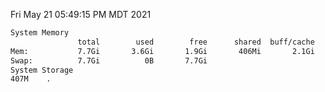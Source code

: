 Fri May 21 05:49:15 PM MDT 2021
```bash
System Memory
               total        used        free      shared  buff/cache   available
Mem:           7.7Gi       3.6Gi       1.9Gi       406Mi       2.1Gi       3.3Gi
Swap:          7.7Gi          0B       7.7Gi
System Storage
407M	.
```
